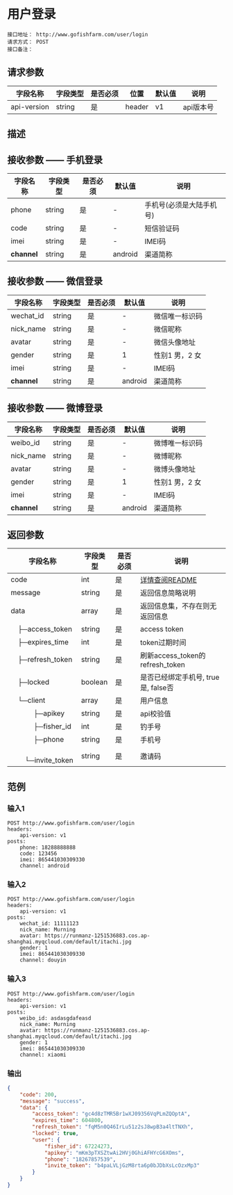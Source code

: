 # 用户登录
```
接口地址： http://www.gofishfarm.com/user/login
请求方式： POST
接口备注： 
```
## 请求参数

| 字段名称 | 字段类型 | 是否必须 | 位置 | 默认值 | 说明 |
|    -    |    -    |    -    |  -   |   -   |  -   |
| api-version | string | 是 | header | v1 | api版本号 |

## 描述

## 接收参数 —— 手机登录

| 字段名称 | 字段类型 | 是否必须 | 默认值 | 说明 |
|    -    |    -    |    -    |    -   |  -   |
| phone | string | 是 | - | 手机号(必须是大陆手机号) |
| code | string | 是 | - | 短信验证码 |
| imei | string | 是 | - | IMEI码 |
| **channel** | string | 是 | android | 渠道简称 |

## 接收参数 —— 微信登录

| 字段名称 | 字段类型 | 是否必须 | 默认值 | 说明 |
|    -    |    -    |    -    |    -   |  -   |
| wechat_id | string | 是 | - | 微信唯一标识码 |
| nick_name | string | 是 | - | 微信昵称 |
| avatar | string | 是 | - | 微信头像地址 |
| gender | string | 是 | 1 | 性别1 男，2 女 |
| imei | string | 是 | - | IMEI码 |
| **channel** | string | 是 | android | 渠道简称 |

## 接收参数 —— 微博登录

| 字段名称 | 字段类型 | 是否必须 | 默认值 | 说明 |
|    -    |    -    |    -    |    -   |  -   |
| weibo_id | string | 是 | - | 微博唯一标识码 |
| nick_name | string | 是 | - | 微博昵称 |
| avatar | string | 是 | - | 微博头像地址 |
| gender | string | 是 | 1 | 性别1 男，2 女 |
| imei | string | 是 | - | IMEI码 |
| **channel** | string | 是 | android | 渠道简称 |

## 返回参数

| 字段名称 | 字段类型 | 是否必须 | 说明 |
|    -    |    -    |    -    |   -   |
| code | int | 是 | [详情查阅README](https://github.com/waitforu/docs/blob/master/README.md#%E9%83%A8%E5%88%86%E8%BF%94%E5%9B%9E%E4%BF%A1%E6%81%AFcode%E8%A1%A8) |
| message | string | 是 | 返回信息简略说明 |
| data | array | 是 | 返回信息集，不存在则无返回信息 |
|　├─access_token | string | 是 | access token |
|　├─expires_time | int | 是 | token过期时间 |
|　├─refresh_token | string | 是 | 刷新access_token的refresh_token |
|　├─locked | boolean | 是 | 是否已经绑定手机号, true 是, false否 |
|　└─client | array | 是 | 用户信息 |
|　 　　├─apikey | string | 是 | api校验值 |
|　 　　├─fisher_id | int | 是 | 钓手号 |
|　 　　├─phone | string | 是 | 手机号 |
|　 　　└─invite_token | string | 是 | 邀请码 |

## 范例

### 输入1

```
POST http://www.gofishfarm.com/user/login
headers:
	api-version: v1
posts:
	phone: 18288888888
	code: 123456
	imei: 865441030309330
	channel: android
```

### 输入2
```
POST http://www.gofishfarm.com/user/login
headers:
	api-version: v1
posts:
	wechat_id: 11111123
	nick_name: Murning
	avatar: https://runmanz-1251536883.cos.ap-shanghai.myqcloud.com/default/itachi.jpg
	gender: 1
	imei: 865441030309330
	channel: douyin
```

### 输入3
```
POST http://www.gofishfarm.com/user/login
headers:
	api-version: v1
posts:
	weibo_id: asdasgdafeasd
	nick_name: Murning
	avatar: https://runmanz-1251536883.cos.ap-shanghai.myqcloud.com/default/itachi.jpg
	gender: 1
	imei: 865441030309330
	channel: xiaomi
```

### 输出
```json
{
    "code": 200,
    "message": "success",
    "data": {
        "access_token": "gc4d8zTMR5Br1wXJ09356VqPLmZQOptA",
        "expires_time": 604800,
        "refresh_token": "fqM5n0Q46IrLu51z2sJ8wpB3a4ltTNXh",
        "locked": true,
        "user": {
            "fisher_id": 67224273,
            "apikey": "mKm3pTXSZtwAi2HVj0GhiAFHYcG6XOms",
            "phone": "18267857539",
            "invite_token": "b4paLVLjGzM8rta6p0bJDbXsLcOzxMp3"
        }
    }
}
```